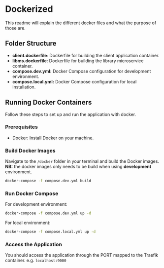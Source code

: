 # Dockerized

This readme will explain the different docker files
and what the purpose of those are.

## Folder Structure

- **client.dockerfile**: Dockerfile for building 
the client application container.
- **libms.dockerfile**: Dockerfile for building the library microservice container.
- **compose.dev.yml:** Docker Compose configuration for development environment.
- **compose.local.yml:** Docker Compose configuration for local installation.

## Running Docker Containers

Follow these steps to set up and run the application with docker.

### Prerequisites

- Docker: Install Docker on your machine.

### Build Docker Images

Navigate to the `/docker` folder in your terminal and build the Docker images.
**NB:** the docker images only needs to be build when using **development** environment.

```sh
docker-compose -f compose.dev.yml build
```

### Run Docker Compose

For development environment:

```bash
docker-compose -f compose.dev.yml up -d
```

For local environment:

```bash
docker-compose -f compose.local.yml up -d
```

### Access the Application

You should access the application through the PORT mapped to the Traefik container.
e.g. `localhost:9000`
